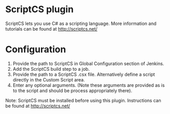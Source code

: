 ScriptCS plugin
===============

ScriptCS lets you use C# as a scripting language. More information and tutorials can be found at http://scriptcs.net/

Configuration
=============

1. Provide the path to ScriptCS in Global Configuration section of Jenkins.
2. Add the ScriptCS build step to a job.
3. Provide the path to a ScriptCS .csx file. Alternatively define a script directly in the Custom Script area.
4. Enter any optional arguments. (Note these arguments are provided as is to the script and should be process appropriately there).

Note: ScriptCS must be installed before using this plugin. Instructions can be found at http://scriptcs.net/


